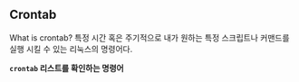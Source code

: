 ## Crontab

What is crontab? 특정 시간 혹은 주기적으로 내가 원하는 특정 스크립트나 커맨드를 실행 시킬 수 있는 리눅스의 명령어다.

**`crontab` 리스트를 확인하는 명령어**